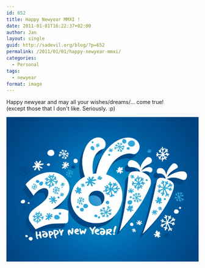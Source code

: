 ```yaml
---
id: 652
title: Happy Newyear MMXI !
date: 2011-01-01T16:22:37+02:00
author: Jan
layout: single
guid: http://sadevil.org/blog/?p=652
permalink: /2011/01/01/happy-newyear-mmxi/
categories:
  - Personal
tags:
  - newyear
format: image
---
```

Happy newyear and may all your wishes/dreams/... come true!  
(except those that I don't like. Seriously. :p)

![NY 2011](/assets/images/2011/01/new_year_2011_new_year_rabbit_-me.jpg "NY 2011")
